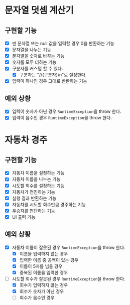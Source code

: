 # 문자열 덧셈 계산기

## 구현할 기능

- [x] 빈 문자열 또는 null 값을 입력할 경우 0을 반환하는 기능
- [x] 문자열을 나누는 기능
- [x] 문자열을 숫자로 바꾸는 기능
- [x] 숫자를 모두 더하는 기능
- [x] 구분자를 커스텀 할 수 있다.
    - [x] 구분자는 "//(구분자)\n"로 설정한다.
- [x] 입력이 하나인 경우 그대로 반환하는 기능

## 예외 상황

- [x] 입력이 숫자가 아닌 경우 `RuntimeException`을 throw 한다.
- [x] 입력이 음수인 경우 `RuntimeException`을 throw 한다.

# 자동차 경주

## 구현할 기능

- [x] 자동차 이름을 설정하는 기능
- [x] 자동차 이름을 나누는 기능
- [x] 시도할 회수를 설정하는 기능
- [x] 자동차가 전진하는 기능
- [x] 실행 결과 반환하는 기능
- [x] 자동차를 시도할 회수만큼 경주하는 기능
- [x] 우승자를 판단하는 기능
- [x] UI 출력 기능

## 예외 상황

- [x] 자동차 이름이 잘못된 경우 `RuntimeException`을 throw 한다.
    - [x] 이름을 입력하지 않는 경우
    - [x] 입력한 이름 중 공백이 있는 경우
    - [x] 이름이 5자를 넘을 경우
    - [x] 중복된 이름을 입력한 경우

- [ ] 시도할 회수가 잘못된 경우 `RuntimeException`을 throw 한다.
    - [x] 회수가 입력하지 않는 경우
    - [x] 회수가 숫자가 아닌 경우
    - [ ] 회수가 음수인 경우
